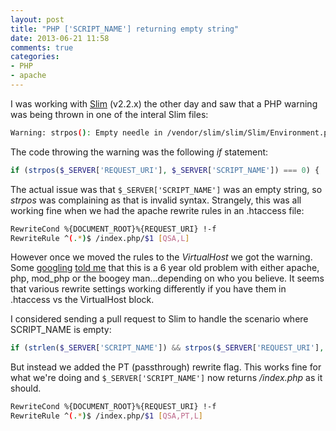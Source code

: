 ```yaml
---
layout: post
title: "PHP ['SCRIPT_NAME'] returning empty string"
date: 2013-06-21 11:58
comments: true
categories:
- PHP
- apache
---
```

I was working with [Slim](http://slimframework.com/) (v2.2.x) the other day and saw that a PHP warning was being thrown in one of the interal Slim files:

```bash
Warning: strpos(): Empty needle in /vendor/slim/slim/Slim/Environment.php on line 143
```

The code throwing the warning was the following _if_ statement:

```php
if (strpos($_SERVER['REQUEST_URI'], $_SERVER['SCRIPT_NAME']) === 0) {
```

The actual issue was that ```$_SERVER['SCRIPT_NAME']``` was an empty string, so _strpos_ was complaining as that is invalid syntax. Strangely, this was all working fine when we had the apache rewrite rules in an .htaccess file:

```bash
RewriteCond %{DOCUMENT_ROOT}%{REQUEST_URI} !-f
RewriteRule ^(.*)$ /index.php/$1 [QSA,L]
```

However once we moved the rules to the _VirtualHost_ we got the warning. Some [googling](https://issues.apache.org/bugzilla/show_bug.cgi?id=40102) [told me](https://bugs.php.net/bug.php?id=38141) that this is a 6 year old problem with either apache, php, mod_php or the boogey man...depending on who you believe. It seems that various rewrite settings working differently if you have them in .htaccess vs the VirtualHost block.

I considered sending a pull request to Slim to handle the scenario where SCRIPT_NAME is empty:

```php
if (strlen($_SERVER['SCRIPT_NAME']) && strpos($_SERVER['REQUEST_URI'], $_SERVER['SCRIPT_NAME']) === 0) {
```

But instead we added the PT (passthrough) rewrite flag. This works fine for what we're doing and ```$_SERVER['SCRIPT_NAME']``` now returns _/index.php_ as it should.

```bash
RewriteCond %{DOCUMENT_ROOT}%{REQUEST_URI} !-f
RewriteRule ^(.*)$ /index.php/$1 [QSA,PT,L]
```
